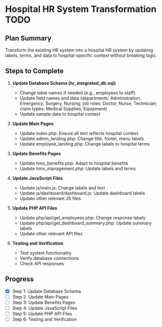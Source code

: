 # Hospital HR System Transformation TODO

## Plan Summary
Transform the existing HR system into a hospital HR system by updating labels, terms, and data to hospital-specific context without breaking logic.

## Steps to Complete

1. **Update Database Schema (hr_integrated_db.sql)**
   - Change table names if needed (e.g., employees to staff)
   - Update field names and data (departments: Administration, Emergency, Surgery, Nursing; job roles: Doctor, Nurse, Technician; claim types: Medical Supplies, Equipment)
   - Update sample data to hospital context

2. **Update Main Pages**
   - Update index.php: Ensure all text reflects hospital context
   - Update admin_landing.php: Change title, footer, menu labels
   - Update employee_landing.php: Change labels to hospital terms

3. **Update Benefits Pages**
   - Update hmo_benefits.php: Adapt to hospital benefits
   - Update hmo_management.php: Update labels and terms

4. **Update JavaScript Files**
   - Update js/main.js: Change labels and text
   - Update js/dashboard/dashboard.js: Update dashboard labels
   - Update other relevant JS files

5. **Update PHP API Files**
   - Update php/api/get_employees.php: Change response labels
   - Update php/api/get_dashboard_summary.php: Update summary labels
   - Update other relevant API files

6. **Testing and Verification**
   - Test system functionality
   - Verify database connections
   - Check API responses

## Progress
- [x] Step 1: Update Database Schema
- [ ] Step 2: Update Main Pages
- [ ] Step 3: Update Benefits Pages
- [ ] Step 4: Update JavaScript Files
- [ ] Step 5: Update PHP API Files
- [ ] Step 6: Testing and Verification
